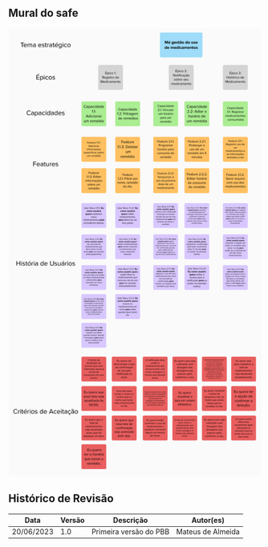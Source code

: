 ## Mural do safe
![Safe Scrum](assets/../../../assets/Mural_Remediario.png)

## Histórico de Revisão
| Data | Versão | Descrição | Autor(es) |
|------|--------|-----------|-----------|
| 20/06/2023 | 1.0 | Primeira versão do PBB | Mateus de Almeida |